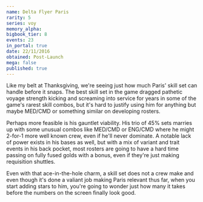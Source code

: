 ```yaml
---
name: Delta Flyer Paris
rarity: 5
series: voy
memory_alpha:
bigbook_tier: 8
events: 23
in_portal: true
date: 22/11/2016
obtained: Post-Launch
mega: false
published: true
---
```


Like my belt at Thanksgiving, we're seeing  just how much Paris' skill set can handle before it snaps. The best skill set in the game dragged pathetic voyage strength kicking and screaming into service for years in some of the game's rarest skill combos, but it's hard to justify using him for anything but maybe MED/CMD or something similar on developing rosters.

Perhaps more feasible is his gauntlet viability. His trio of 45% sets marries up with some unusual combos like MED/CMD or ENG/CMD
where he might 2-for-1 more well known crew, even if he'll never dominate. A notable lack of power exists in his bases as well, but with a mix of variant and trait events in his back pocket, most rosters are going to have a hard time passing on fully fused golds with a bonus, even if they're just making requisition shuttles.

Even with that ace-in-the-hole charm, a skill set does not a crew make and even though it's done a valiant job making Paris relevant thus far, when you start adding stars to him, you're going to wonder just how many it takes before the numbers on the screen finally look good.
